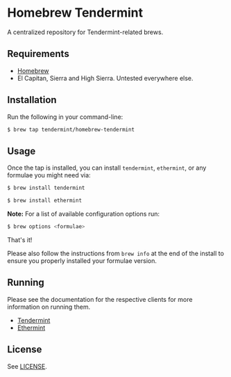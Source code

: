 # Homebrew Tendermint

A centralized repository for Tendermint-related brews.

## Requirements

* [Homebrew](https://github.com/Homebrew/brew)
* El Capitan, Sierra and High Sierra. Untested everywhere else.

## Installation

Run the following in your command-line:

```sh
$ brew tap tendermint/homebrew-tendermint
```

## Usage

Once the tap is installed, you can install `tendermint`, `ethermint`, or any formulae you might need via:

```sh
$ brew install tendermint
```

```sh
$ brew install ethermint
```

**Note:** For a list of available configuration options run:

```sh
$ brew options <formulae>
```

That's it!

Please also follow the instructions from `brew info` at the end of the install to ensure you properly installed your formulae version.

## Running

Please see the documentation for the respective clients for more information on running them.

* [Tendermint](https://github.com/tendermint/tendermint)
* [Ethermint](https://github.com/tendermint/ethermint)

## License

See [LICENSE](LICENSE).
